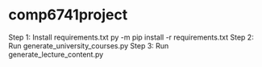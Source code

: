 # comp6741project

Step 1: Install requirements.txt
		py -m pip install -r requirements.txt
Step 2: Run generate_university_courses.py
Step 3: Run generate_lecture_content.py
